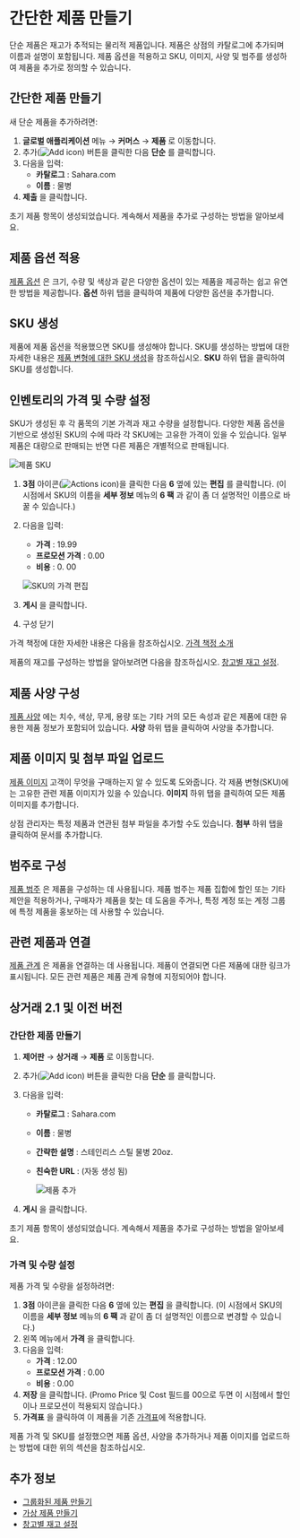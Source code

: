 # 간단한 제품 만들기

단순 제품은 재고가 추적되는 물리적 제품입니다. 제품은 상점의 카탈로그에 추가되며 이름과 설명이 포함됩니다. 제품 옵션을 적용하고 SKU, 이미지, 사양 및 범주를 생성하여 제품을 추가로 정의할 수 있습니다.

## 간단한 제품 만들기

새 단순 제품을 추가하려면:

1. **글로벌 애플리케이션** 메뉴 &rarr; **커머스** &rarr; **제품** 로 이동합니다.
1. 추가(![Add icon](../../../images/icon-add.png)) 버튼을 클릭한 다음 **단순** 를 클릭합니다.
1. 다음을 입력:
   * **카탈로그** : Sahara.com
   * **이름** : 물병
1. **제출** 을 클릭합니다.

초기 제품 항목이 생성되었습니다. 계속해서 제품을 추가로 구성하는 방법을 알아보세요.

## 제품 옵션 적용

[제품 옵션](../products/using-product-options.md) 은 크기, 수량 및 색상과 같은 다양한 옵션이 있는 제품을 제공하는 쉽고 유연한 방법을 제공합니다. **옵션** 하위 탭을 클릭하여 제품에 다양한 옵션을 추가합니다.

## SKU 생성

제품에 제품 옵션을 적용했으면 SKU를 생성해야 합니다. SKU를 생성하는 방법에 대한 자세한 내용은 [제품 변형에 대한 SKU 생성](../products/creating-skus-for-product-variants.md)을 참조하십시오. **SKU** 하위 탭을 클릭하여 SKU를 생성합니다.

## 인벤토리의 가격 및 수량 설정

SKU가 생성된 후 각 품목의 기본 가격과 재고 수량을 설정합니다. 다양한 제품 옵션을 기반으로 생성된 SKU의 수에 따라 각 SKU에는 고유한 가격이 있을 수 있습니다. 일부 제품은 대량으로 판매되는 반면 다른 제품은 개별적으로 판매됩니다.

![제품 SKU](./creating-a-simple-product/images/02.png)

1. **3점** 아이콘(![Actions icon](../../../images/icon-actions.png))을 클릭한 다음 **6** 옆에 있는 **편집** 를 클릭합니다. (이 시점에서 SKU의 이름을 **세부 정보** 메뉴의 **6 팩** 과 같이 좀 더 설명적인 이름으로 바꿀 수 있습니다.)
1. 다음을 입력:
    * **가격** : 19.99
    * **프로모션 가격** : 0.00
    * **비용** : 0. 00

    ![SKU의 가격 편집](./creating-a-simple-product/images/03.png)

1. **게시** 을 클릭합니다.
1. 구성 닫기

가격 책정에 대한 자세한 내용은 다음을 참조하십시오. [가격 책정 소개](../../../pricing/introduction-to-pricing.md)

제품의 재고를 구성하는 방법을 알아보려면 다음을 참조하십시오. [창고별 재고 설정](../../../inventory-management/setting-inventory-by-warehouse.md).

## 제품 사양 구성

[제품 사양](../products/specifications.md) 에는 치수, 색상, 무게, 용량 또는 기타 거의 모든 속성과 같은 제품에 대한 유용한 제품 정보가 포함되어 있습니다. **사양** 하위 탭을 클릭하여 사양을 추가합니다.

## 제품 이미지 및 첨부 파일 업로드

[제품 이미지](../products/product-images.md) 고객이 무엇을 구매하는지 알 수 있도록 도와줍니다. 각 제품 변형(SKU)에는 고유한 관련 제품 이미지가 있을 수 있습니다. **이미지** 하위 탭을 클릭하여 모든 제품 이미지를 추가합니다.

상점 관리자는 특정 제품과 연관된 첨부 파일을 추가할 수도 있습니다. **첨부** 하위 탭을 클릭하여 문서를 추가합니다.

## 범주로 구성

[제품 범주](../products/creating-a-new-product-category.md) 은 제품을 구성하는 데 사용됩니다. 제품 범주는 제품 집합에 할인 또는 기타 제안을 적용하거나, 구매자가 제품을 찾는 데 도움을 주거나, 특정 계정 또는 계정 그룹에 특정 제품을 홍보하는 데 사용할 수 있습니다.

## 관련 제품과 연결

[제품 관계](../products/related-products-up-sells-and-cross-sells.md) 은 제품을 연결하는 데 사용됩니다. 제품이 연결되면 다른 제품에 대한 링크가 표시됩니다. 모든 관련 제품은 제품 관계 유형에 지정되어야 합니다.

## 상거래 2.1 및 이전 버전

### 간단한 제품 만들기

1. **제어판** → **상거래** → **제품** 로 이동합니다.
1. 추가(![Add icon](../../../images/icon-add.png)) 버튼을 클릭한 다음 **단순** 를 클릭합니다.
1. 다음을 입력:
   * **카탈로그** : Sahara.com
   * **이름** : 물병
   * **간략한 설명** : 스테인리스 스틸 물병 20oz.
   * **친숙한 URL** : (자동 생성 됨)

      ![제품 추가](./creating-a-simple-product/images/01.png)

1. **게시** 을 클릭합니다.

초기 제품 항목이 생성되었습니다. 계속해서 제품을 추가로 구성하는 방법을 알아보세요.

### 가격 및 수량 설정

제품 가격 및 수량을 설정하려면:

1. **3점** 아이콘을 클릭한 다음 **6** 옆에 있는 **편집** 을 클릭합니다. (이 시점에서 SKU의 이름을 **세부 정보** 메뉴의 **6 팩** 과 같이 좀 더 설명적인 이름으로 변경할 수 있습니다.)
1. 왼쪽 메뉴에서 **가격** 을 클릭합니다.
1. 다음을 입력:
    * **가격** : 12.00
    * **프로모션 가격** : 0.00
    * **비용** : 0.00
1. **저장** 을 클릭합니다. (Promo Price 및 Cost 필드를 00으로 두면 이 시점에서 할인이나 프로모션이 적용되지 않습니다.)
2. **가격표** 을 클릭하여 이 제품을 기존 [가격표](../../../pricing/adding-products-to-a-price-list.md)에 적용합니다.

제품 가격 및 SKU를 설정했으면 제품 옵션, 사양을 추가하거나 제품 이미지를 업로드하는 방법에 대한 위의 섹션을 참조하십시오.

## 추가 정보

* [그룹화된 제품 만들기](./creating-a-grouped-product.md)
* [가상 제품 만들기](./creating-a-virtual-product.md)
* [창고별 재고 설정](../../../inventory-management/setting-inventory-by-warehouse.md)
